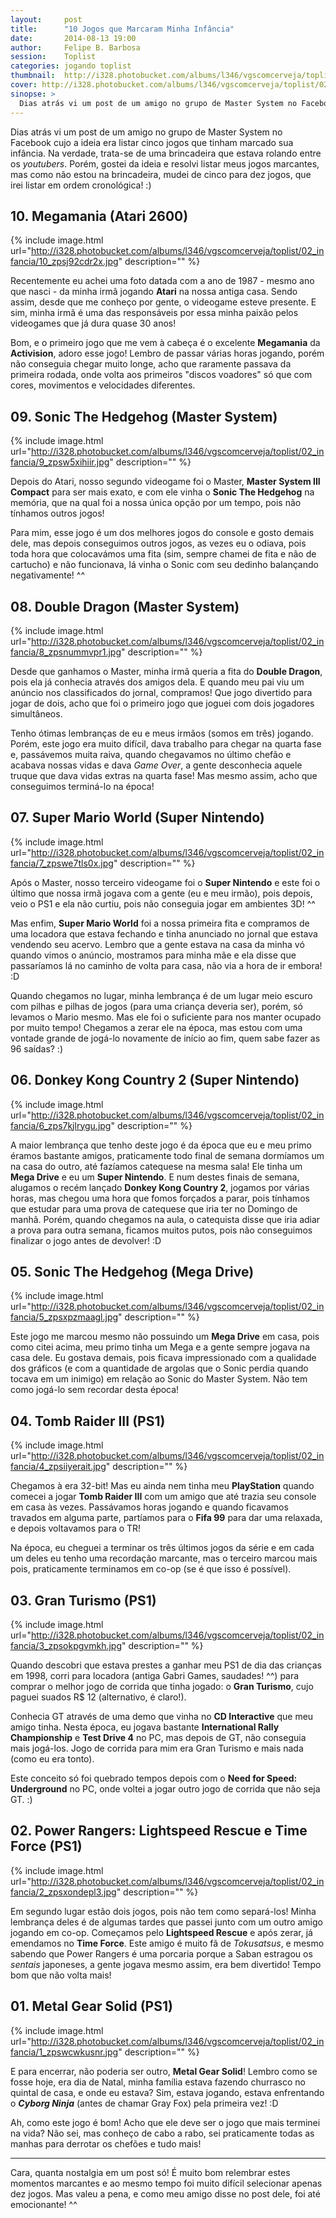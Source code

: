 ```yaml
---
layout:     post
title:      "10 Jogos que Marcaram Minha Infância"
date:       2014-08-13 19:00
author:     Felipe B. Barbosa
session:    Toplist
categories: jogando toplist
thumbnail:  http://i328.photobucket.com/albums/l346/vgscomcerveja/toplist/02_infancia/post_thumbnail_zps7gwsuvcc.jpg
cover: http://i328.photobucket.com/albums/l346/vgscomcerveja/toplist/02_infancia/post_header_zpswytcheo5.jpg
sinopse: >
  Dias atrás vi um post de um amigo no grupo de Master System no Facebook cujo a ideia era listar cinco jogos que tinham marcado sua infância. Na verdade, trata-se de uma brincadeira que estava rolando entre os youtubers. Porém, gostei da ideia e resolvi listar meus jogos marcantes, mas como não estou na brincadeira, mudei de cinco para dez jogos, que irei listar em ordem cronológica! :)
---
```

Dias atrás vi um post de um amigo no grupo de Master System no Facebook cujo a ideia era listar cinco jogos que tinham marcado sua infância. Na verdade, trata-se de uma brincadeira que estava rolando entre os *youtubers*. Porém, gostei da ideia e resolvi listar meus jogos marcantes, mas como não estou na brincadeira, mudei de cinco para dez jogos, que irei listar em ordem cronológica! :)

## 10. Megamania (Atari 2600)

{% include image.html url="http://i328.photobucket.com/albums/l346/vgscomcerveja/toplist/02_infancia/10_zpsj92cdr2x.jpg" description="" %}

Recentemente eu achei uma foto datada com a ano de 1987 - mesmo ano que nasci - da minha irmã jogando **Atari** na nossa antiga casa. Sendo assim, desde que me conheço por gente, o videogame esteve presente. E sim, minha irmã é uma das responsáveis por essa minha paixão pelos videogames que já dura quase 30 anos!

Bom, e o primeiro jogo que me vem à cabeça é o excelente **Megamania** da **Activision**, adoro esse jogo! Lembro de passar várias horas jogando, porém não conseguia chegar muito longe, acho que raramente passava da primeira rodada, onde volta aos primeiros "discos voadores" só que com cores, movimentos e velocidades diferentes.

## 09. Sonic The Hedgehog (Master System)

{% include image.html url="http://i328.photobucket.com/albums/l346/vgscomcerveja/toplist/02_infancia/9_zpsw5xihiir.jpg" description="" %}

Depois do Atari, nosso segundo videogame foi o Master, **Master System III Compact** para ser mais exato, e com ele vinha o **Sonic The Hedgehog** na memória, que na qual foi a nossa única opção por um tempo, pois não tínhamos outros jogos!

Para mim, esse jogo é um dos melhores jogos do console e gosto demais dele, mas depois conseguimos outros jogos, as vezes eu o odiava, pois toda hora que colocavámos uma fita (sim, sempre chamei de fita e não de cartucho) e não funcionava, lá vinha o Sonic com seu dedinho balançando negativamente! ^^

## 08. Double Dragon (Master System)

{% include image.html url="http://i328.photobucket.com/albums/l346/vgscomcerveja/toplist/02_infancia/8_zpsnummvpr1.jpg" description="" %}

Desde que ganhamos o Master, minha irmã queria a fita do **Double Dragon**, pois ela já conhecia através dos amigos dela. E quando meu pai viu um anúncio nos classificados do jornal, compramos! Que jogo divertido para jogar de dois, acho que foi o primeiro jogo que joguei com dois jogadores simultâneos.

Tenho ótimas lembranças de eu e meus irmãos (somos em três) jogando. Porém, este jogo era muito difícil, dava trabalho para chegar na quarta fase e, passávemos muita raiva, quando chegavamos no último chefão e acabava nossas vidas e dava *Game Over*, a gente desconhecia aquele truque que dava vidas extras na quarta fase! Mas mesmo assim, acho que conseguimos terminá-lo na época!

## 07. Super Mario World (Super Nintendo)

{% include image.html url="http://i328.photobucket.com/albums/l346/vgscomcerveja/toplist/02_infancia/7_zpswe7tls0x.jpg" description="" %}

Após o Master, nosso terceiro videogame foi o **Super Nintendo** e este foi o último que nossa irmã jogava com a gente (eu e meu irmão), pois depois, veio o PS1 e ela não curtiu, pois não conseguia jogar em ambientes 3D! ^^

Mas enfim, **Super Mario World** foi a nossa primeira fita e compramos de uma locadora que estava fechando e tinha anunciado no jornal que estava vendendo seu acervo. Lembro que a gente estava na casa da minha vó quando vimos o anúncio, mostramos para minha mãe e ela disse que passaríamos lá no caminho de volta para casa, não via a hora de ir embora! :D

Quando chegamos no lugar, minha lembrança é de um lugar meio escuro com pilhas e pilhas de jogos (para uma criança deveria ser), porém, só levamos o Mario mesmo. Mas ele foi o suficiente para nos manter ocupado por muito tempo! Chegamos a zerar ele na época, mas estou com uma vontade grande de jogá-lo novamente de início ao fim, quem sabe fazer as 96 saídas? :)

## 06. Donkey Kong Country 2 (Super Nintendo)

{% include image.html url="http://i328.photobucket.com/albums/l346/vgscomcerveja/toplist/02_infancia/6_zps7kjlrygu.jpg" description="" %}

A maior lembrança que tenho deste jogo é da época que eu e meu primo éramos bastante amigos, praticamente todo final de semana dormíamos um na casa do outro, até fazíamos catequese na mesma sala! Ele tinha um **Mega Drive** e eu um **Super Nintendo**. E num destes finais de semana, alugamos o recém lançado **Donkey Kong Country 2**, jogamos por várias horas, mas chegou uma hora que fomos forçados a parar, pois tínhamos que estudar para uma prova de catequese que iria ter no Domingo de manhã. Porém, quando chegamos na aula, o catequista disse que iria adiar a prova para outra semana, ficamos muitos putos, pois não conseguimos finalizar o jogo antes de devolver! :D

## 05. Sonic The Hedgehog (Mega Drive)

{% include image.html url="http://i328.photobucket.com/albums/l346/vgscomcerveja/toplist/02_infancia/5_zpsxpzmaagl.jpg" description="" %}

Este jogo me marcou mesmo não possuindo um **Mega Drive** em casa, pois como citei acima, meu primo tinha um Mega e a gente sempre jogava na casa dele. Eu gostava demais, pois ficava impressionado com a qualidade dos gráficos (e com a quantidade de argolas que o Sonic perdia quando tocava em um inimigo) em relação ao Sonic do Master System. Não tem como jogá-lo sem recordar desta época!

## 04. Tomb Raider III (PS1)

{% include image.html url="http://i328.photobucket.com/albums/l346/vgscomcerveja/toplist/02_infancia/4_zpsiiyerait.jpg" description="" %}

Chegamos à era 32-bit! Mas eu ainda nem tinha meu **PlayStation** quando comecei a jogar **Tomb Raider III** com um amigo que até trazia seu console em casa às vezes. Passávamos horas jogando e quando ficavamos travados em alguma parte, partíamos para o **Fifa 99** para dar uma relaxada, e depois voltavamos para o TR!

Na época, eu cheguei a terminar os três últimos jogos da série e em cada um deles eu tenho uma recordação marcante, mas o terceiro marcou mais pois, praticamente terminamos em co-op (se é que isso é possível).

## 03. Gran Turismo (PS1)

{% include image.html url="http://i328.photobucket.com/albums/l346/vgscomcerveja/toplist/02_infancia/3_zpsokpgvmkh.jpg" description="" %}

Quando descobri que estava prestes a ganhar meu PS1 de dia das crianças em 1998, corri para locadora (antiga Gabri Games, saudades! ^^) para comprar o melhor jogo de corrida que tinha jogado: o **Gran Turismo**, cujo paguei suados R$ 12 (alternativo, é claro!).

Conhecia GT através de uma demo que vinha no **CD Interactive** que meu amigo tinha. Nesta época, eu jogava bastante **International Rally Championship** e **Test Drive 4** no PC, mas depois de GT, não conseguia mais jogá-los. Jogo de corrida para mim era Gran Turismo e mais nada (como eu era tonto).

Este conceito só foi quebrado tempos depois com o **Need for Speed: Underground** no PC, onde voltei a jogar outro jogo de corrida que não seja GT. :)

## 02. Power Rangers: Lightspeed Rescue e Time Force (PS1)

{% include image.html url="http://i328.photobucket.com/albums/l346/vgscomcerveja/toplist/02_infancia/2_zpsxondepl3.jpg" description="" %}

Em segundo lugar estão dois jogos, pois não tem como separá-los! Minha lembrança deles é de algumas tardes que passei junto com um outro amigo jogando em co-op. Começamos pelo **Lightspeed Rescue** e após zerar, já emendamos no **Time Force**. Este amigo é muito fã de *Tokusatsus*, e mesmo sabendo que Power Rangers é uma porcaria porque a Saban estragou os *sentais* japoneses, a gente jogava mesmo assim, era bem divertido! Tempo bom que não volta mais!

## 01. Metal Gear Solid (PS1)

{% include image.html url="http://i328.photobucket.com/albums/l346/vgscomcerveja/toplist/02_infancia/1_zpswcwkusnr.jpg" description="" %}

E para encerrar, não poderia ser outro, **Metal Gear Solid**! Lembro como se fosse hoje, era dia de Natal, minha família estava fazendo churrasco no quintal de casa, e onde eu estava? Sim, estava jogando, estava enfrentando o **_Cyborg Ninja_** (antes de chamar Gray Fox) pela primeira vez! :D

Ah, como este jogo é bom! Acho que ele deve ser o jogo que mais terminei na vida? Não sei, mas conheço de cabo a rabo, sei praticamente todas as manhas para derrotar os chefões e tudo mais!

---

Cara, quanta nostalgia em um post só! É muito bom relembrar estes momentos marcantes e ao mesmo tempo foi muito difícil selecionar apenas dez jogos. Mas valeu a pena, e como meu amigo disse no post dele, foi até emocionante! ^^
